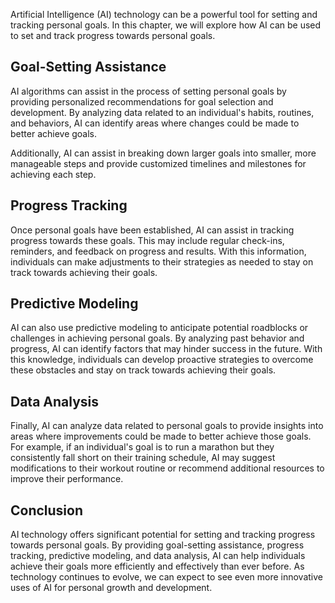 

Artificial Intelligence (AI) technology can be a powerful tool for setting and tracking personal goals. In this chapter, we will explore how AI can be used to set and track progress towards personal goals.

Goal-Setting Assistance
-----------------------

AI algorithms can assist in the process of setting personal goals by providing personalized recommendations for goal selection and development. By analyzing data related to an individual's habits, routines, and behaviors, AI can identify areas where changes could be made to better achieve goals.

Additionally, AI can assist in breaking down larger goals into smaller, more manageable steps and provide customized timelines and milestones for achieving each step.

Progress Tracking
-----------------

Once personal goals have been established, AI can assist in tracking progress towards these goals. This may include regular check-ins, reminders, and feedback on progress and results. With this information, individuals can make adjustments to their strategies as needed to stay on track towards achieving their goals.

Predictive Modeling
-------------------

AI can also use predictive modeling to anticipate potential roadblocks or challenges in achieving personal goals. By analyzing past behavior and progress, AI can identify factors that may hinder success in the future. With this knowledge, individuals can develop proactive strategies to overcome these obstacles and stay on track towards achieving their goals.

Data Analysis
-------------

Finally, AI can analyze data related to personal goals to provide insights into areas where improvements could be made to better achieve those goals. For example, if an individual's goal is to run a marathon but they consistently fall short on their training schedule, AI may suggest modifications to their workout routine or recommend additional resources to improve their performance.

Conclusion
----------

AI technology offers significant potential for setting and tracking progress towards personal goals. By providing goal-setting assistance, progress tracking, predictive modeling, and data analysis, AI can help individuals achieve their goals more efficiently and effectively than ever before. As technology continues to evolve, we can expect to see even more innovative uses of AI for personal growth and development.
